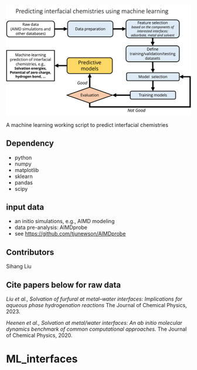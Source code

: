 ![](./Scheme.png)

A machine learning working script to predict interfacial chemistries

## Dependency
- python
- numpy
- matplotlib
- sklearn
- pandas
- scipy

## input data
- an initio simulations, e.g., AIMD modeling
- data pre-analysis: AIMDprobe
- see https://github.com/tjunewson/AIMDprobe

## Contributors
Sihang Liu

## Cite papers below for raw data
*Liu et al., Solvation of furfural at metal–water interfaces: Implications for aqueous phase hydrogenation reactions*
The Journal of Chemical Physics, 2023.

*Heenen et al., Solvation at metal/water interfaces: An ab initio molecular dynamics benchmark of common computational approaches.* 
The Journal of Chemical Physics, 2020.

# ML_interfaces
